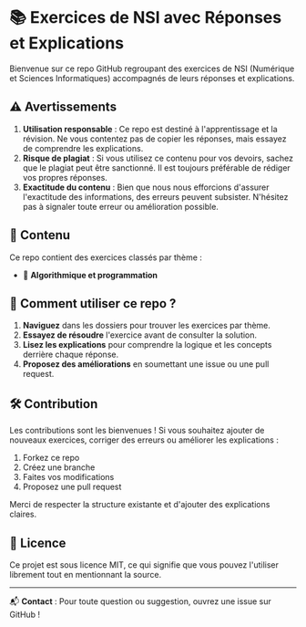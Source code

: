 # 📚 Exercices de NSI avec Réponses et Explications

Bienvenue sur ce repo GitHub regroupant des exercices de NSI (Numérique et Sciences Informatiques) accompagnés de leurs réponses et explications.

## ⚠️ Avertissements

1. **Utilisation responsable** : Ce repo est destiné à l'apprentissage et la révision. Ne vous contentez pas de copier les réponses, mais essayez de comprendre les explications.
2. **Risque de plagiat** : Si vous utilisez ce contenu pour vos devoirs, sachez que le plagiat peut être sanctionné. Il est toujours préférable de rédiger vos propres réponses.
3. **Exactitude du contenu** : Bien que nous nous efforcions d'assurer l'exactitude des informations, des erreurs peuvent subsister. N'hésitez pas à signaler toute erreur ou amélioration possible.

## 📌 Contenu

Ce repo contient des exercices classés par thème :

- 🔢 **Algorithmique et programmation**

## 🚀 Comment utiliser ce repo ?

1. **Naviguez** dans les dossiers pour trouver les exercices par thème.
2. **Essayez de résoudre** l'exercice avant de consulter la solution.
3. **Lisez les explications** pour comprendre la logique et les concepts derrière chaque réponse.
4. **Proposez des améliorations** en soumettant une issue ou une pull request.

## 🛠 Contribution

Les contributions sont les bienvenues ! Si vous souhaitez ajouter de nouveaux exercices, corriger des erreurs ou améliorer les explications :

1. Forkez ce repo
2. Créez une branche
3. Faites vos modifications
4. Proposez une pull request

Merci de respecter la structure existante et d'ajouter des explications claires.

## 📄 Licence

Ce projet est sous licence MIT, ce qui signifie que vous pouvez l'utiliser librement tout en mentionnant la source.

---

📬 **Contact** : Pour toute question ou suggestion, ouvrez une issue sur GitHub !
